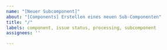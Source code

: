 ```yaml
---
name: "[Neuer Subcomponent]"
about: "[Components] Erstellen eines neuen Sub-Componenten"
title: "/"
labels: component, issue status, processing, subcomponent
assignees: ''

---
```

